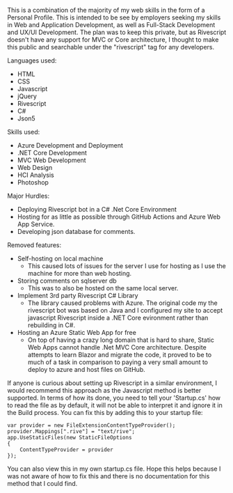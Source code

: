 This is a combination of the majority of my web skills in the form of a Personal Profile. This is intended to be see by employers seeking my skills in Web and Application Development, as well as Full-Stack Development and UX/UI Development. The plan was to keep this private, but as Rivescript doesn't have any support for MVC or Core architecture, I thought to make this public and searchable under the "rivescript" tag for any developers.

Languages used:
- HTML
- CSS
- Javascript
- jQuery
- Rivescript
- C#
- Json5

Skills used:
- Azure Development and Deployment
- .NET Core Development
- MVC Web Development
- Web Design
- HCI Analysis
- Photoshop

Major Hurdles:
- Deploying Rivescript bot in a C# .Net Core Environment
- Hosting for as little as possible through GitHub Actions and Azure Web App Service.
- Developing json database for comments.

Removed features:
- Self-hosting on local machine
    - This caused lots of issues for the server I use for hosting as I use the machine for more than web hosting.
-  Storing comments on sqlserver db
    - This was to also be hosted on the same local server.
- Implement 3rd party Rivescript C# Library
    - The library caused problems with Azure. The original code my the rivescript bot was based on Java and I configured my site to accept javascript Rivescript inside a .NET Core evironment rather than rebuilding in C#.
- Hosting an Azure Static Web App for free
    - On top of having a crazy long domain that is hard to share, Static Web Apps cannot handle .Net MVC Core architecture. Despite attempts to learn Blazor and migrate the code, it proved to be to much of a task in comparison to paying a very small amount to deploy to azure and host files on GitHub.


If anyone is curious about setting up Rivescript in a similar environment, I would recommend this approach as the Javascript method is better supported. In terms of how its done, you need to tell your 'Startup.cs' how to read the file as by default, it will not be able to interpret it and ignore it in the Build process. You can fix this by adding this to your startup file:
```
var provider = new FileExtensionContentTypeProvider();
provider.Mappings[".rive"] = "text/rive";
app.UseStaticFiles(new StaticFileOptions
{
    ContentTypeProvider = provider
});
```
You can also view this in my own startup.cs file. Hope this helps because I was not aware of how to fix this and there is no documentation for this method that I could find.
